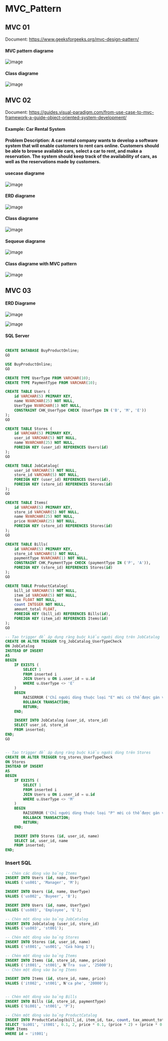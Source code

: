 # MVC_Pattern

<h2>MVC 01</h2>


Document: https://www.geeksforgeeks.org/mvc-design-pattern/


<h4>MVC pattern diagrame</h4>


![image](https://github.com/Vokhanh12/MVC_Pattern/assets/36543564/0a9003de-1b2a-42fb-a4c8-fa8769fbaec4)


<h4>Class diagrame</h4>


![image](https://github.com/Vokhanh12/MVC_Pattern/assets/36543564/c9dadf13-b27e-48fc-a89e-6a333f319d8d)


<h2>MVC 02</h2>


Document: https://guides.visual-paradigm.com/from-use-case-to-mvc-framework-a-guide-object-oriented-system-development/

<h4>Example: Car Rental System</h4>


<h4>Problem Description: A car rental company wants to develop a software system that will enable customers to rent cars online. Customers should be able to browse available cars, select a car to rent, and make a reservation. The system should keep track of the availability of cars, as well as the reservations made by customers.</h4>


<h4>usecase diagrame</h4>


![image](https://github.com/Vokhanh12/MVC_Pattern/assets/36543564/b26a4688-6b1f-43c6-b781-65b06db892b2)


<h4>ERD diagrame</h4>


![image](https://github.com/Vokhanh12/MVC_Pattern/assets/36543564/55364a5f-c810-481c-8ff8-a5f2476a8284)


<h4>Class diagrame</h4>


![image](https://github.com/Vokhanh12/MVC_Pattern/assets/36543564/60193546-a18b-4e26-9923-3d1d300446ef)


<h4>Sequeue diagrame</h4>


![image](https://github.com/Vokhanh12/MVC_Pattern/assets/36543564/6904056f-0a0a-49fc-bb91-86b55a388de8)


<h4>Class diagrame with MVC pattern</h4>


![image](https://github.com/Vokhanh12/MVC_Pattern/assets/36543564/dc09b2f1-0752-4a01-99be-a4aebdc20250)


<h2>MVC 03</h2>

<h4>ERD Diagrame</h4>


![image](https://github.com/Vokhanh12/MVC_Pattern/assets/36543564/42c60920-3cd0-4807-bbef-52a51490be73)



![image](https://github.com/Vokhanh12/MVC_Pattern/assets/36543564/8ae852a0-8319-409b-9140-98c449a379e1)



<h4>SQL Server</h4>


```sql

CREATE DATABASE BuyProductOnline;
GO

USE BuyProductOnline;
GO

CREATE TYPE UserType FROM VARCHAR(10);
CREATE TYPE PaymentType FROM VARCHAR(10);

CREATE TABLE Users (
    id VARCHAR(5) PRIMARY KEY,
    name NVARCHAR(25) NOT NULL,
    UserType NVARCHAR(1) NOT NULL,
    CONSTRAINT CHK_UserType CHECK (UserType IN ('B', 'M', 'E'))
);
GO

CREATE TABLE Stores (
    id VARCHAR(5) PRIMARY KEY,
    user_id VARCHAR(5) NOT NULL,
    name NVARCHAR(25) NOT NULL,
    FOREIGN KEY (user_id) REFERENCES Users(id)
);
GO

CREATE TABLE JobCatalog(
    user_id VARCHAR(5) NOT NULL,  
    store_id VARCHAR(5) NOT NULL,
    FOREIGN KEY (user_id) REFERENCES Users(id),
    FOREIGN KEY (store_id) REFERENCES Stores(id)
);
GO

CREATE TABLE Items(
    id VARCHAR(5) PRIMARY KEY,
    store_id VARCHAR(5) NOT NULL,
    name NVARCHAR(25) NOT NULL,
    price NVARCHAR(25) NOT NULL,
    FOREIGN KEY (store_id) REFERENCES Stores(id)
);
GO

CREATE TABLE Bills(
    id VARCHAR(5) PRIMARY KEY,
    store_id VARCHAR(5) NOT NULL,
    paymentType NVARCHAR(1) NOT NULL,
    CONSTRAINT CHK_PaymentType CHECK (paymentType IN ('P', 'A')),
    FOREIGN KEY (store_id) REFERENCES Stores(id)
);
GO

CREATE TABLE ProductCatalog(
    bill_id VARCHAR(5) NOT NULL,
    item_id VARCHAR(5) NOT NULL,
    tax FLOAT NOT NULL,
    count INTEGER NOT NULL,
    amount_total FLOAT,
    FOREIGN KEY (bill_id) REFERENCES Bills(id),
    FOREIGN KEY (item_id) REFERENCES Items(id)
);
GO

-- Tạo trigger để áp dụng ràng buộc kiểu người dùng trên JobCatalog
CREATE OR ALTER TRIGGER trg_JobCatalog_UserTypeCheck
ON JobCatalog
INSTEAD OF INSERT
AS
BEGIN
    IF EXISTS (
        SELECT 1
        FROM inserted i
        JOIN Users u ON i.user_id = u.id
        WHERE u.UserType <> 'E'
    )
    BEGIN
        RAISERROR ('Chỉ người dùng thuộc loại "E" mới có thể được gán vào công việc.', 16, 1);
        ROLLBACK TRANSACTION;
        RETURN;
    END;

    INSERT INTO JobCatalog (user_id, store_id)
    SELECT user_id, store_id
    FROM inserted;
END;
GO


-- Tạo trigger để áp dụng ràng buộc kiểu người dùng trên Stores
CREATE OR ALTER TRIGGER trg_stores_UserTypeCheck
ON Stores
INSTEAD OF INSERT
AS
BEGIN
    IF EXISTS (
        SELECT 1
        FROM inserted i
        JOIN Users u ON i.user_id = u.id
        WHERE u.UserType <> 'M'
    )
    BEGIN
        RAISERROR ('Chỉ người dùng thuộc loại "P" mới có thể được gán vào công việc.', 16, 1);
        ROLLBACK TRANSACTION;
        RETURN;
    END;

    INSERT INTO Stores (id, user_id, name)
    SELECT id, user_id, name
    FROM inserted;
END;

```


<h3>Insert SQL</h3>


```sql
-- Chèn các dòng vào bảng Items 
INSERT INTO Users (id, name, UserType)
VALUES ('us001', 'Manager', 'M');

INSERT INTO Users (id, name, UserType)
VALUES ('us002', 'Buyeer', 'B');

INSERT INTO Users (id, name, UserType)
VALUES ('us003', 'Employee', 'E');

-- Chèn một dòng vào bảng JobCatalog
INSERT INTO JobCatalog (user_id, store_id)
VALUES ('us003', 'st001');

-- Chèn một dòng vào bảng Stores
INSERT INTO Stores (id, user_id, name)
VALUES ('st001', 'us001', 'Cửa hàng 1');

-- Chèn một dòng vào bảng Items
INSERT INTO Items (id, store_id, name, price)
VALUES ('it001', 'st001', N'Tra  sua', '25000'); 
-- Chèn một dòng vào bảng Items

INSERT INTO Items (id, store_id, name, price)
VALUES ('it002', 'st001', N'ca phe', '20000'); 


-- Chèn một dòng vào bảng Bills
INSERT INTO Bills (id, store_id, paymentType)
VALUES ('bi001', 'st001', 'P');

-- Chèn một dòng vào bảng ProductCatalog
INSERT INTO ProductCatalog(bill_id, item_id, tax, count, tax_amount_total, amount_total)
SELECT 'bi001', 'it001', 0.1, 2, price * 0.1, (price * 2) + (price * 0.1)
FROM Items
WHERE id = 'it001'; 

```







